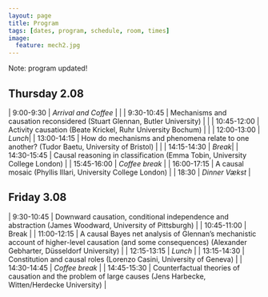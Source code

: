 ```yaml
---
layout: page
title: Program
tags: [dates, program, schedule, room, times]
image:
  feature: mech2.jpg
---
```


Note: program updated!

Thursday 2.08
---------------

|   9:00-9:30 | _Arrival and Coffee_                                                                        |   |
|  9:30-10:45 | Mechanisms and causation reconsidered (Stuart Glennan, Butler University)                   |   |
| 10:45-12:00 | Activity causation (Beate Krickel, Ruhr University Bochum)                                  |   |
| 12:00-13:00 | _Lunch_|
| 13:00-14:15 | How do mechanisms and phenomena relate to one another? (Tudor Baetu, University of Bristol) |   |
| 14:15-14:30 | _Break_|
| 14:30-15:45 | Causal reasoning in classification (Emma Tobin, University College London) |
| 15:45-16:00 | _Coffee break_  |
| 16:00-17:15 | A causal mosaic (Phyllis Illari, University College London) |
| 18:30       | _Dinner Vækst_                                              |

Friday 3.08
-------------

| 9:30-10:45 | Downward causation, conditional independence and abstraction (James Woodward, University of Pittsburgh) |
| 10:45-11:00 | Break |
| 11:00-12:15 | A causal Bayes net analysis of Glennan’s mechanistic account of higher-level causation (and some consequences) (Alexander Gebharter, Düsseldorf University) |
| 12:15-13:15 | _Lunch_ |
| 13:15-14:30 | Constitution and causal roles (Lorenzo Casini, University of Geneva) |
| 14:30-14:45 | _Coffee break_ |
| 14:45-15:30 | Counterfactual theories of causation and the problem of large causes (Jens Harbecke, Witten/Herdecke University) |


